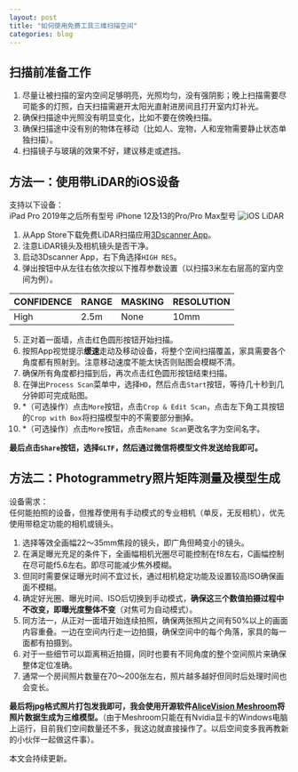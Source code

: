 ```yaml
---
layout: post
title: "如何使用免费工具三维扫描空间"
categories: blog
---  
```

## 扫描前准备工作
1. 尽量让被扫描的室内空间足够明亮，光照均匀，没有强阴影；晚上扫描需要尽可能多的灯照，白天扫描需避开太阳光直射进房间且打开室内灯补光。
2. 确保扫描途中光照没有明显变化，比如不要在傍晚扫描。
3. 确保扫描途中没有别的物体在移动（比如人、宠物，人和宠物需要静止状态单独扫描）。
4. 扫描镜子与玻璃的效果不好，建议移走或遮挡。
  
## 方法一：使用带LiDAR的iOS设备
支持以下设备：  
iPad Pro 2019年之后所有型号
iPhone 12及13的Pro/Pro Max型号
![iOS LiDAR](https://photos5.appleinsider.com/gallery/38217-72464-iPhone-12-Pro-LiDAR-xl.jpg)

1. 从App Store下载免费LiDAR扫描应用[3Dscanner App](https://www.3dscannerapp.com/)。
2. 注意LiDAR镜头及相机镜头是否干净。
3. 启动3Dscanner App，右下角选择`HIGH RES`。
4. 弹出按钮中从左往右依次按以下推荐参数设置（以扫描3米左右层高的室内空间为例）。  

| CONFIDENCE | RANGE | MASKING | RESOLUTION |
| ---------- | ------| ------- | ---------- |
| High       | 2.5m  | None    | 10mm       |

5. 正对着一面墙，点击红色圆形按钮开始扫描。
6. 按照App视觉提示**缓速**走动及移动设备，将整个空间扫描覆盖，家具需要各个角度都有照射到。注意移动速度不能太快否则贴图会模糊不清。
7. 确保所有角度都扫描到后，再次点击红色圆形按钮结束扫描。
8. 在弹出`Process Scan`菜单中，选择`HD`，然后点击`Start`按钮，等待几十秒到几分钟即可完成贴图。
9. *（可选操作）点击`More`按钮，点击`Crop & Edit Scan`，点击左下角工具按钮的`Crop with Box`将扫描模型中的不需要部分删掉。
10. *（可选操作）点击`More`按钮，点击`Rename Scan`更改名字为空间名字。

**最后点击`Share`按钮，选择`GLTF`，然后通过微信将模型文件发送给我即可。**

## 方法二：Photogrammetry照片矩阵测量及模型生成
设备需求：  
任何能拍照的设备，但推荐使用有手动模式的专业相机（单反，无反相机），优先使用带稳定功能的相机或镜头。

1. 选择等效全画幅22～35mm焦段的镜头，即广角但畸变小的镜头。
2. 在满足曝光充足的条件下，全画幅相机光圈尽可能控制在f8左右，C画幅控制在尽可能f5.6左右。即尽可能减少焦外模糊。
3. 但同时需要保证曝光时间不宜过长，通过相机稳定功能及设置较高ISO确保画面不模糊。
4. 确定好光圈、曝光时间、ISO后切换到手动模式，**确保这三个数值拍摄过程中不改变，即曝光度整体不变**（对焦可为自动模式）。
5. 同方法一，从正对一面墙开始连续拍照，确保两张照片之间有50%以上的画面内容重叠。一边在空间内行走一边拍摄，确保空间中的每个角落，家具的每一面都有拍摄到。
6. 对于一些细节可以距离稍近拍摄，同时也要有不同角度的整个空间照片来确保整体定位准确。
7. 通常一个房间照片数量在70～200张左右，照片越多越好但同时后处理时间也会变长。  
  
**最后将jpg格式照片打包发我即可，我会使用开源软件[AliceVision Meshroom](https://alicevision.org/#meshroom)将照片数据生成为三维模型。**（由于Meshroom只能在有Nvidia显卡的Windows电脑上运行，目前我们空间数量还不多，我这边就直接操作了。以后空间变多我再教新的小伙伴一起做这件事）。

本文会持续更新。

<!-- <a rel="license" href="http://creativecommons.org/licenses/by/4.0/"><img alt="知识共享许可协议" style="border-width:0" src="https://i.creativecommons.org/l/by/4.0/88x31.png" /></a><br />本<span xmlns:dct="http://purl.org/dc/terms/" href="http://purl.org/dc/dcmitype/Text" rel="dct:type">文</span>由<a xmlns:cc="http://creativecommons.org/ns#" href="https://mingxuan.fun/" property="cc:attributionName" rel="cc:attributionURL">Mingxuan Xie</a>采用<a rel="license" href="http://creativecommons.org/licenses/by/4.0/">知识共享署名 4.0 国际许可协议</a>进行许可，转载需署名原作者并包含原文链接。 -->